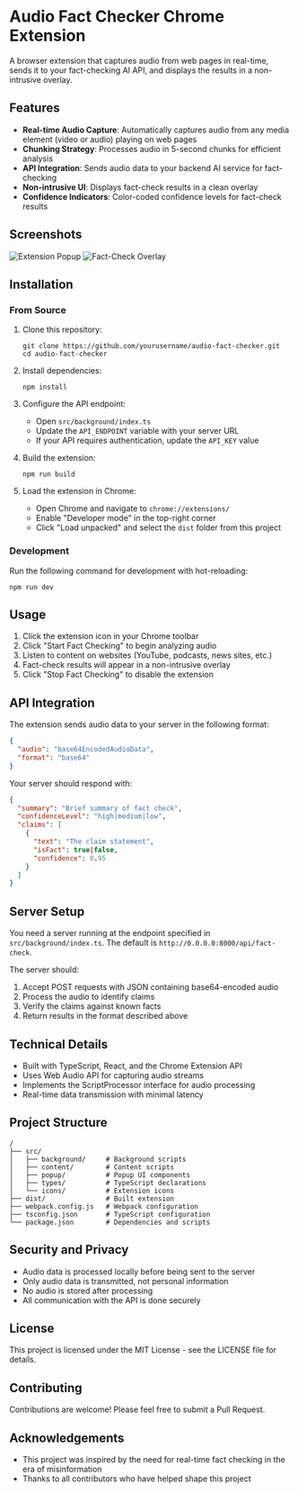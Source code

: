 # Audio Fact Checker Chrome Extension

A browser extension that captures audio from web pages in real-time, sends it to your fact-checking AI API, and displays the results in a non-intrusive overlay.

## Features

- **Real-time Audio Capture**: Automatically captures audio from any media element (video or audio) playing on web pages
- **Chunking Strategy**: Processes audio in 5-second chunks for efficient analysis
- **API Integration**: Sends audio data to your backend AI service for fact-checking
- **Non-intrusive UI**: Displays fact-check results in a clean overlay
- **Confidence Indicators**: Color-coded confidence levels for fact-check results

## Screenshots

![Extension Popup](docs/screenshots/popup.png)
![Fact-Check Overlay](docs/screenshots/overlay.png)

## Installation

### From Source

1. Clone this repository:
   ```
   git clone https://github.com/yourusername/audio-fact-checker.git
   cd audio-fact-checker
   ```

2. Install dependencies:
   ```
   npm install
   ```

3. Configure the API endpoint:
   - Open `src/background/index.ts`
   - Update the `API_ENDPOINT` variable with your server URL
   - If your API requires authentication, update the `API_KEY` value

4. Build the extension:
   ```
   npm run build
   ```

5. Load the extension in Chrome:
   - Open Chrome and navigate to `chrome://extensions/`
   - Enable "Developer mode" in the top-right corner
   - Click "Load unpacked" and select the `dist` folder from this project

### Development

Run the following command for development with hot-reloading:
```
npm run dev
```

## Usage

1. Click the extension icon in your Chrome toolbar
2. Click "Start Fact Checking" to begin analyzing audio
3. Listen to content on websites (YouTube, podcasts, news sites, etc.)
4. Fact-check results will appear in a non-intrusive overlay
5. Click "Stop Fact Checking" to disable the extension

## API Integration

The extension sends audio data to your server in the following format:

```json
{
  "audio": "base64EncodedAudioData",
  "format": "base64"
}
```

Your server should respond with:

```json
{
  "summary": "Brief summary of fact check",
  "confidenceLevel": "high|medium|low",
  "claims": [
    {
      "text": "The claim statement",
      "isFact": true|false,
      "confidence": 0.95
    }
  ]
}
```

## Server Setup

You need a server running at the endpoint specified in `src/background/index.ts`. The default is `http://0.0.0.0:8000/api/fact-check`.

The server should:
1. Accept POST requests with JSON containing base64-encoded audio
2. Process the audio to identify claims
3. Verify the claims against known facts
4. Return results in the format described above

## Technical Details

- Built with TypeScript, React, and the Chrome Extension API
- Uses Web Audio API for capturing audio streams
- Implements the ScriptProcessor interface for audio processing
- Real-time data transmission with minimal latency

## Project Structure

```
/
├── src/
│   ├── background/     # Background scripts
│   ├── content/        # Content scripts
│   ├── popup/          # Popup UI components
│   ├── types/          # TypeScript declarations
│   └── icons/          # Extension icons
├── dist/               # Built extension
├── webpack.config.js   # Webpack configuration
├── tsconfig.json       # TypeScript configuration
└── package.json        # Dependencies and scripts
```

## Security and Privacy

- Audio data is processed locally before being sent to the server
- Only audio data is transmitted, not personal information
- No audio is stored after processing
- All communication with the API is done securely

## License

This project is licensed under the MIT License - see the LICENSE file for details.

## Contributing

Contributions are welcome! Please feel free to submit a Pull Request.

## Acknowledgements

- This project was inspired by the need for real-time fact checking in the era of misinformation
- Thanks to all contributors who have helped shape this project 